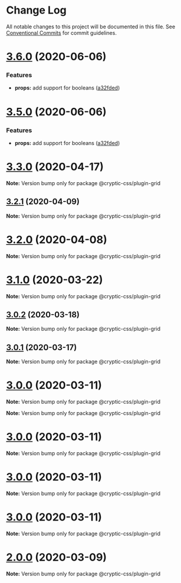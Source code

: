 # Change Log

All notable changes to this project will be documented in this file.
See [Conventional Commits](https://conventionalcommits.org) for commit guidelines.

# [3.6.0](https://github.com/wintercounter/ccss/compare/v3.4.0...v3.6.0) (2020-06-06)


### Features

* **props:** add support for booleans ([a32fded](https://github.com/wintercounter/ccss/commit/a32fded31d2847b3a5edd94ed9e409e111c838e8))






# [3.5.0](https://github.com/wintercounter/ccss/compare/v3.3.0...v3.5.0) (2020-06-06)


### Features

* **props:** add support for booleans ([a32fded](https://github.com/wintercounter/ccss/commit/a32fded31d2847b3a5edd94ed9e409e111c838e8))





# [3.3.0](https://github.com/wintercounter/ccss/compare/v3.2.1...v3.3.0) (2020-04-17)

**Note:** Version bump only for package @cryptic-css/plugin-grid





## [3.2.1](https://github.com/wintercounter/ccss/compare/v3.2.0...v3.2.1) (2020-04-09)

**Note:** Version bump only for package @cryptic-css/plugin-grid





# [3.2.0](https://github.com/wintercounter/ccss/compare/v3.1.0...v3.2.0) (2020-04-08)

**Note:** Version bump only for package @cryptic-css/plugin-grid






# [3.1.0](https://github.com/wintercounter/ccss/compare/v3.0.2...v3.1.0) (2020-03-22)

**Note:** Version bump only for package @cryptic-css/plugin-grid





## [3.0.2](https://github.com/wintercounter/ccss/compare/v3.0.1...v3.0.2) (2020-03-18)

**Note:** Version bump only for package @cryptic-css/plugin-grid





## [3.0.1](https://github.com/wintercounter/ccss/compare/v3.0.0...v3.0.1) (2020-03-17)

**Note:** Version bump only for package @cryptic-css/plugin-grid





# [3.0.0](https://github.com/wintercounter/ccss/compare/v1.0.1...v3.0.0) (2020-03-11)

**Note:** Version bump only for package @cryptic-css/plugin-grid







**Note:** Version bump only for package @cryptic-css/plugin-grid





# [3.0.0](https://github.com/wintercounter/ccss/compare/v1.0.1...v3.0.0) (2020-03-11)

**Note:** Version bump only for package @cryptic-css/plugin-grid





# [3.0.0](https://github.com/wintercounter/ccss/compare/v1.0.1...v3.0.0) (2020-03-11)

**Note:** Version bump only for package @cryptic-css/plugin-grid





# [3.0.0](https://github.com/wintercounter/ccss/compare/v1.0.1...v3.0.0) (2020-03-11)

**Note:** Version bump only for package @cryptic-css/plugin-grid





# [2.0.0](https://github.com/wintercounter/ccss/compare/v1.0.0...v2.0.0) (2020-03-09)

**Note:** Version bump only for package @cryptic-css/plugin-grid
